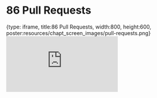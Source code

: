 # 86 Pull Requests
 
{type: iframe, title:86 Pull Requests, width:800, height:600, poster:resources/chapt_screen_images/pull-requests.png}
![](https://datatrail-jhu.github.io/DataTrail_ReOrg/no_toc/pull-requests.html)
 

 
